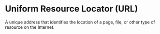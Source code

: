 # Uniform Resource Locator (URL)

A unique address that identifies the location of a page, file, or other type
of resource on the Internet.
